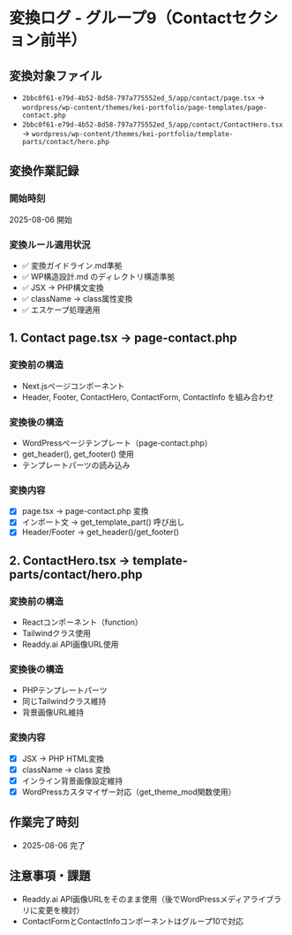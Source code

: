 # 変換ログ - グループ9（Contactセクション前半）

## 変換対象ファイル
- `2bbc0f61-e79d-4b52-8d58-797a775552ed_5/app/contact/page.tsx` → `wordpress/wp-content/themes/kei-portfolio/page-templates/page-contact.php`
- `2bbc0f61-e79d-4b52-8d58-797a775552ed_5/app/contact/ContactHero.tsx` → `wordpress/wp-content/themes/kei-portfolio/template-parts/contact/hero.php`

## 変換作業記録

### 開始時刻
2025-08-06 開始

### 変換ルール適用状況
- ✅ 変換ガイドライン.md準拠
- ✅ WP構造設計.md のディレクトリ構造準拠
- ✅ JSX → PHP構文変換
- ✅ className → class属性変換  
- ✅ エスケープ処理適用

## 1. Contact page.tsx → page-contact.php

### 変換前の構造
- Next.jsページコンポーネント
- Header, Footer, ContactHero, ContactForm, ContactInfo を組み合わせ

### 変換後の構造
- WordPressページテンプレート（page-contact.php）
- get_header(), get_footer() 使用
- テンプレートパーツの読み込み

### 変換内容
- [x] page.tsx → page-contact.php 変換
- [x] インポート文 → get_template_part() 呼び出し
- [x] Header/Footer → get_header()/get_footer()

## 2. ContactHero.tsx → template-parts/contact/hero.php

### 変換前の構造
- Reactコンポーネント（function）
- Tailwindクラス使用
- Readdy.ai API画像URL使用

### 変換後の構造  
- PHPテンプレートパーツ
- 同じTailwindクラス維持
- 背景画像URL維持

### 変換内容
- [x] JSX → PHP HTML変換
- [x] className → class 変換
- [x] インライン背景画像設定維持
- [x] WordPressカスタマイザー対応（get_theme_mod関数使用）

## 作業完了時刻
- 2025-08-06 完了

## 注意事項・課題
- Readdy.ai API画像URLをそのまま使用（後でWordPressメディアライブラリに変更を検討）
- ContactFormとContactInfoコンポーネントはグループ10で対応
